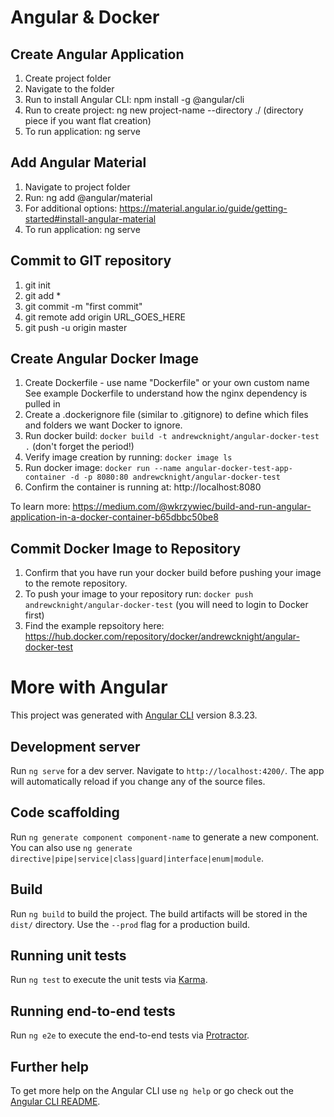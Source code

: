 # Angular & Docker

## Create Angular Application
1. Create project folder
2. Navigate to the folder
3. Run to install Angular CLI: npm install -g @angular/cli
4. Run to create project: ng new project-name --directory ./ (directory piece if you want flat creation)
5. To run application: ng serve

## Add Angular Material
1. Navigate to project folder
2. Run: ng add @angular/material
3. For additional options: https://material.angular.io/guide/getting-started#install-angular-material
4. To run application: ng serve

## Commit to GIT repository
1. git init
2. git add *
3. git commit -m "first commit"
4. git remote add origin URL_GOES_HERE
5. git push -u origin master

## Create Angular Docker Image
1. Create Dockerfile - use name "Dockerfile" or your own custom name
    See example Dockerfile to understand how the nginx dependency is pulled in
2. Create a .dockerignore file (similar to .gitignore) to define which files and folders we want Docker to ignore.
3. Run docker build: `docker build -t andrewcknight/angular-docker-test .` (don't forget the period!)
4. Verify image creation by running: `docker image ls`
5. Run docker image: `docker run --name angular-docker-test-app-container -d -p 8080:80 andrewcknight/angular-docker-test`
6. Confirm the container is running at: http://localhost:8080

To learn more: https://medium.com/@wkrzywiec/build-and-run-angular-application-in-a-docker-container-b65dbbc50be8

## Commit Docker Image to Repository
1. Confirm that you have run your docker build before pushing your image to the remote repository.
2. To push your image to your repository run: `docker push andrewcknight/angular-docker-test`
    (you will need to login to Docker first)
3. Find the example repsoitory here: https://hub.docker.com/repository/docker/andrewcknight/angular-docker-test


# More with Angular

This project was generated with [Angular CLI](https://github.com/angular/angular-cli) version 8.3.23.

## Development server

Run `ng serve` for a dev server. Navigate to `http://localhost:4200/`. The app will automatically reload if you change any of the source files.

## Code scaffolding

Run `ng generate component component-name` to generate a new component. You can also use `ng generate directive|pipe|service|class|guard|interface|enum|module`.

## Build

Run `ng build` to build the project. The build artifacts will be stored in the `dist/` directory. Use the `--prod` flag for a production build.

## Running unit tests

Run `ng test` to execute the unit tests via [Karma](https://karma-runner.github.io).

## Running end-to-end tests

Run `ng e2e` to execute the end-to-end tests via [Protractor](http://www.protractortest.org/).

## Further help

To get more help on the Angular CLI use `ng help` or go check out the [Angular CLI README](https://github.com/angular/angular-cli/blob/master/README.md).
